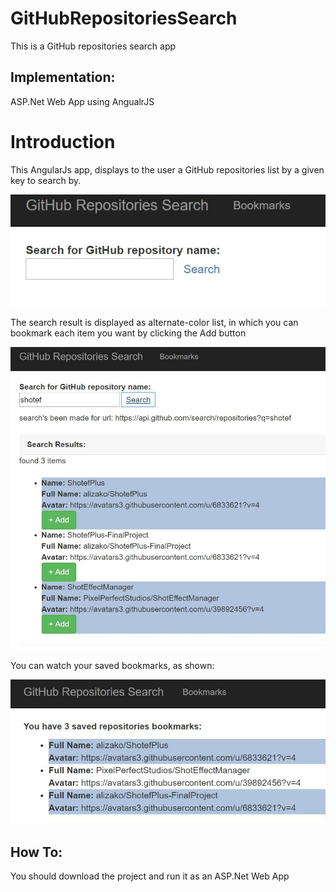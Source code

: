 # GitHubRepositoriesSearch
This is a GitHub repositories search app

## Implementation:
ASP.Net Web App using AngualrJS


# **Introduction**
This AngularJs app, displays to the user a GitHub repositories list by a given key to search by.

![search](https://github.com/alizako/GitHubRepositoriesSearch/blob/master/SearchApp/Content/ScreenShots/search.JPG )

The search result is displayed as alternate-color list, in which you can bookmark each item you want by clicking the Add button

![searchRes](https://github.com/alizako/GitHubRepositoriesSearch/blob/master/SearchApp/Content/ScreenShots/searchResults.JPG)

You can watch your saved bookmarks, as shown:

![bookmark](https://github.com/alizako/GitHubRepositoriesSearch/blob/master/SearchApp/Content/ScreenShots/bookmarks.JPG )

## How To:
You should download the project and run it as an ASP.Net Web App
